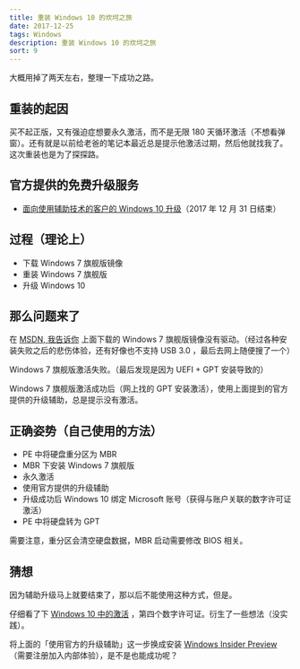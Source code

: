 ```yaml
---
title: 重装 Windows 10 的坎坷之旅
date: 2017-12-25
tags: Windows
description: 重装 Windows 10 的坎坷之旅
sort: 9
---
```


大概用掉了两天左右，整理一下成功之路。

## 重装的起因

买不起正版，又有强迫症想要永久激活，而不是无限 180 天循环激活（不想看弹窗）。还有就是以前给老爸的笔记本最近总是提示他激活过期，然后他就找我了。这次重装也是为了探探路。

## 官方提供的免费升级服务

* <a href="http://www.microsoft.com/zh-cn/accessibility/windows10upgrade" target="_blank">面向使用辅助技术的客户的 Windows 10 升级</a>（2017 年 12 月 31 日结束）

## 过程（理论上）

* 下载 Windows 7 旗舰版镜像
* 重装 Windows 7 旗舰版
* 升级 Windows 10

## 那么问题来了

在 <a href="https://msdn.itellyou.cn/" target="_blank">MSDN, 我告诉你</a> 上面下载的 Windows 7 旗舰版镜像没有驱动。（经过各种安装失败之后的悲伤体验，还有好像也不支持 USB 3.0 ，最后去网上随便搜了一个）

Windows 7 旗舰版激活失败。（最后发现是因为 UEFI + GPT 安装导致的）

Windows 7 旗舰版激活成功后（网上找的 GPT 安装激活），使用上面提到的官方提供的升级辅助，总是提示没有激活。

## 正确姿势（自己使用的方法）

* PE 中将硬盘重分区为 MBR
* MBR 下安装 Windows 7 旗舰版
* 永久激活
* 使用官方提供的升级辅助
* 升级成功后 Windows 10 绑定 Microsoft 账号（获得与账户关联的数字许可证激活）
* PE 中将硬盘转为 GPT

需要注意，重分区会清空硬盘数据，MBR 启动需要修改 BIOS 相关。

## 猜想

因为辅助升级马上就要结束了，那以后不能使用这种方式，但是。

仔细看了下 <a href="https://support.microsoft.com/zh-cn/help/12440/windows-10-activation" target="_blank">Windows 10 中的激活</a> ，第四个数字许可证。衍生了一些想法（没实践）。

将上面的「使用官方的升级辅助」这一步换成安装 <a href="https://www.microsoft.com/en-us/software-download/windowsinsiderpreviewiso" target="_blank">Windows Insider Preview</a>（需要注册加入内部体验），是不是也能成功呢？
